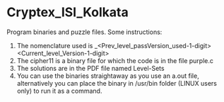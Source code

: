 # Cryptex_ISI_Kolkata
Program binaries and puzzle files.
Some instructions:
  1. The nomenclature used is _<Level-2-digits><Random-2-digits><Prev_level_passVersion_used-1-digit><Current_level_Version-1-digit>
  2. The cipher11 is a binary file for which the code is in the file purple.c
  3. The solutions are in the PDF file named Level-Sets
  4. You can use the binaries straightaway as you use an a.out file, alternatively you can place the binary in /usr/bin folder (LINUX users only) to run it as a command.
  
